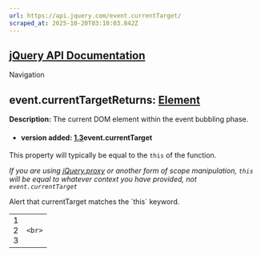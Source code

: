 ```yaml
---
url: https://api.jquery.com/event.currentTarget/
scraped_at: 2025-10-20T03:10:03.842Z
---
```


## [jQuery API Documentation](https://jquery.com/ "jQuery API Documentation")

Navigation

## event.currentTargetReturns: [Element](http://api.jquery.com/Types/\#Element)

**Description:** The current DOM element within the event bubbling phase.

- #### version added: [1.3](https://api.jquery.com/category/version/1.3/)event.currentTarget


This property will typically be equal to the `this` of the function.

_If you are using [jQuery.proxy](https://api.jquery.com/jQuery.proxy/) or another form of scope manipulation, `this` will be equal to whatever context you have provided, not `event.currentTarget`_

Alert that currentTarget matches the \`this\` keyword.

|     |     |
| --- | --- |
| 1<br>2<br>3 | ```<br>``` |